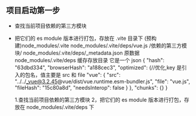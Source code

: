 <!--
 * @Author: qwh 15806293089@163.com
 * @Date: 2022-11-16 16:39:24
 * @LastEditors: qwh 15806293089@163.com
 * @LastEditTime: 2022-11-20 19:02:26
 * @FilePath: /vite2022/step.md
 * @Description: 这是默认设置,请设置`customMade`, 打开koroFileHeader查看配置 进行设置: https://github.com/OBKoro1/koro1FileHeader/wiki/%E9%85%8D%E7%BD%AE
-->

## 项目启动第一步

- 查找当前项目依赖的第三方模块
- 把它们的 es module 版本进行打包，存放在 .vite 目录下 (预构建)node_modules/.vite
  node_modules/.vite/deps/vue.js /依赖的第三方模块/
  node_modules/.vite/deps/\_metadata.json 原数据
  node_modules/.vite/deps 缓存存放目录
  它是一个 json
  {
  "hash": "63dbd334",
  "browserHash": "a188cec3",
  "optimized": {//优化,key 是引入的包名，值主要是 src 和 file
  "vue": {
  "src": "../../_vue@3.2.45@vue/dist/vue.runtime.esm-bundler.js",
  "file": "vue.js",
  "fileHash": "15c80a8d",
  "needsInterop": false
  }
  },
  "chunks": {}
  }

  1.查找当前项目依赖的第三方模块
  2，把它们的 es module 版本进行打包，存放在 node_modules/.vite/deps 下
